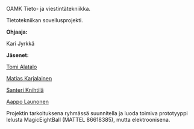 OAMK Tieto- ja viestintätekniikka.

Tietotekniikan sovellusprojekti.

**Ohjaaja:**

  Kari Jyrkkä

**Jäsenet:**

  [Tomi Alatalo](https://github.com/Toope121)

  [Matias Karjalainen](https://github.com/matiasKoo)

  [Santeri Knihtilä](https://github.com/MarsalkkaSandels)

  [Aappo Launonen](https://github.com/Olvix)

Projektin tarkoituksena ryhmässä suunnitella ja luoda toimiva prototyyppi lelusta MagicEightBall (MATTEL 86618385), mutta elektroonisena.



